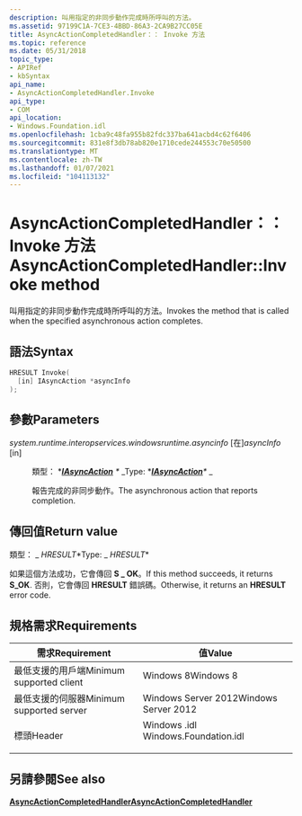 ```yaml
---
description: 叫用指定的非同步動作完成時所呼叫的方法。
ms.assetid: 97199C1A-7CE3-4BBD-86A3-2CA9B27CC05E
title: AsyncActionCompletedHandler：： Invoke 方法
ms.topic: reference
ms.date: 05/31/2018
topic_type:
- APIRef
- kbSyntax
api_name:
- AsyncActionCompletedHandler.Invoke
api_type:
- COM
api_location:
- Windows.Foundation.idl
ms.openlocfilehash: 1cba9c48fa955b82fdc337ba641acbd4c62f6406
ms.sourcegitcommit: 831e8f3db78ab820e1710cede244553c70e50500
ms.translationtype: MT
ms.contentlocale: zh-TW
ms.lasthandoff: 01/07/2021
ms.locfileid: "104113132"
---
```

# <a name="asyncactioncompletedhandlerinvoke-method"></a><span data-ttu-id="c0f98-103">AsyncActionCompletedHandler：： Invoke 方法</span><span class="sxs-lookup"><span data-stu-id="c0f98-103">AsyncActionCompletedHandler::Invoke method</span></span>

<span data-ttu-id="c0f98-104">叫用指定的非同步動作完成時所呼叫的方法。</span><span class="sxs-lookup"><span data-stu-id="c0f98-104">Invokes the method that is called when the specified asynchronous action completes.</span></span>

## <a name="syntax"></a><span data-ttu-id="c0f98-105">語法</span><span class="sxs-lookup"><span data-stu-id="c0f98-105">Syntax</span></span>


```C++
HRESULT Invoke(
  [in] IAsyncAction *asyncInfo
);
```



## <a name="parameters"></a><span data-ttu-id="c0f98-106">參數</span><span class="sxs-lookup"><span data-stu-id="c0f98-106">Parameters</span></span>

<dl> <dt>

<span data-ttu-id="c0f98-107">*system.runtime.interopservices.windowsruntime.asyncinfo* \[在\]</span><span class="sxs-lookup"><span data-stu-id="c0f98-107">*asyncInfo* \[in\]</span></span>
</dt> <dd>

<span data-ttu-id="c0f98-108">類型： \**[**IAsyncAction**](/windows/win32/api/windows.foundation/nn-windows-foundation-iasyncaction) \** _</span><span class="sxs-lookup"><span data-stu-id="c0f98-108">Type: \**[**IAsyncAction**](/windows/win32/api/windows.foundation/nn-windows-foundation-iasyncaction)\** _</span></span>

<span data-ttu-id="c0f98-109">報告完成的非同步動作。</span><span class="sxs-lookup"><span data-stu-id="c0f98-109">The asynchronous action that reports completion.</span></span>

</dd> </dl>

## <a name="return-value"></a><span data-ttu-id="c0f98-110">傳回值</span><span class="sxs-lookup"><span data-stu-id="c0f98-110">Return value</span></span>

<span data-ttu-id="c0f98-111">類型： _ *HRESULT*\*</span><span class="sxs-lookup"><span data-stu-id="c0f98-111">Type: _ *HRESULT*\*</span></span>

<span data-ttu-id="c0f98-112">如果這個方法成功，它會傳回 **S \_ OK**。</span><span class="sxs-lookup"><span data-stu-id="c0f98-112">If this method succeeds, it returns **S\_OK**.</span></span> <span data-ttu-id="c0f98-113">否則，它會傳回 **HRESULT** 錯誤碼。</span><span class="sxs-lookup"><span data-stu-id="c0f98-113">Otherwise, it returns an **HRESULT** error code.</span></span>

## <a name="requirements"></a><span data-ttu-id="c0f98-114">規格需求</span><span class="sxs-lookup"><span data-stu-id="c0f98-114">Requirements</span></span>



| <span data-ttu-id="c0f98-115">需求</span><span class="sxs-lookup"><span data-stu-id="c0f98-115">Requirement</span></span> | <span data-ttu-id="c0f98-116">值</span><span class="sxs-lookup"><span data-stu-id="c0f98-116">Value</span></span> |
|-------------------------------------|---------------------------------------------------------------------------------------------------|
| <span data-ttu-id="c0f98-117">最低支援的用戶端</span><span class="sxs-lookup"><span data-stu-id="c0f98-117">Minimum supported client</span></span><br/> | <span data-ttu-id="c0f98-118">Windows 8</span><span class="sxs-lookup"><span data-stu-id="c0f98-118">Windows 8</span></span><br/>                                                                              |
| <span data-ttu-id="c0f98-119">最低支援的伺服器</span><span class="sxs-lookup"><span data-stu-id="c0f98-119">Minimum supported server</span></span><br/> | <span data-ttu-id="c0f98-120">Windows Server 2012</span><span class="sxs-lookup"><span data-stu-id="c0f98-120">Windows Server 2012</span></span><br/>                                                                    |
| <span data-ttu-id="c0f98-121">標頭</span><span class="sxs-lookup"><span data-stu-id="c0f98-121">Header</span></span><br/>                   | <dl> <span data-ttu-id="c0f98-122"><dt>Windows .idl</dt></span><span class="sxs-lookup"><span data-stu-id="c0f98-122"><dt>Windows.Foundation.idl</dt></span></span> </dl> |



## <a name="see-also"></a><span data-ttu-id="c0f98-123">另請參閱</span><span class="sxs-lookup"><span data-stu-id="c0f98-123">See also</span></span>

<dl> <dt>

[<span data-ttu-id="c0f98-124">**AsyncActionCompletedHandler**</span><span class="sxs-lookup"><span data-stu-id="c0f98-124">**AsyncActionCompletedHandler**</span></span>](asyncactioncompletedhandler.md)
</dt> </dl>

 

